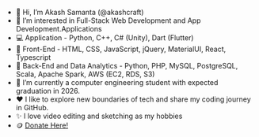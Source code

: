 - 👋 Hi, I’m Akash Samanta (@akashcraft)
- 👀 I’m interested in Full-Stack Web Development and App Development.Applications
- 💻 Application - Python, C++, C# (Unity), Dart (Flutter)
- 🚅 Front-End - HTML, CSS, JavaScript, jQuery, MaterialUI, React, Typescript
- 💾 Back-End and Data Analytics - Python, PHP, MySQL, PostgreSQL, Scala, Apache Spark, AWS (EC2, RDS, S3)
- 🌱 I’m currently a computer engineering student with expected graduation in 2026.
- ❤️ I like to explore new boundaries of tech and share my coding journey in GitHub.
- ✨ I love video editing and sketching as my hobbies
- 🪙 [Donate Here!](https://www.paypal.com/donate/?business=YFEQJ9D5KR9PW&no_recurring=0&item_name=Thank+you+for+considering+to+donate+me%21+This+way+I+can+keep+developing+more+applications+for+you.&currency_code=CAD)

